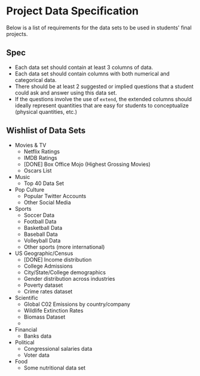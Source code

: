 # Project Data Specification

Below is a list of requirements
for the data sets to be used 
in students' final projects.

## Spec
 - Each data set should contain at least
   3 columns of data.
 - Each data set should contain columns
   with both numerical and categorical data.
 - There should be at least 2 suggested or
   implied questions that a student could ask
   and answer using this data set.
 - If the questions involve the use of
   `extend`, the extended columns should ideally
   represent quantities that are easy for 
   students to conceptualize (physical quantities, etc.)

## Wishlist of Data Sets
 - Movies & TV
   - Netflix Ratings
   - IMDB Ratings
   - [DONE] Box Office Mojo (Highest Grossing Movies)
   - Oscars List
 - Music
   - Top 40 Data Set
 - Pop Culture
   - Popular Twitter Accounts
   - Other Social Media
 - Sports
   - Soccer Data
   - Football Data
   - Basketball Data
   - Baseball Data
   - Volleyball Data
   - Other sports (more international)
 - US Geographic/Census
   - [DONE] Income distribution
   - College Admissions
   - City/State/College demographics
   - Gender distribution across industries
   - Poverty dataset
   - Crime rates dataset
 - Scientific
   - Global C02 Emissions by country/company
   - Wildlife Extinction Rates
   - Biomass Dataset
   - 
 - Financial
   - Banks data
 - Political
   - Congressional salaries data
   - Voter data
 - Food
   - Some nutritional data set

